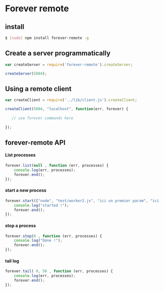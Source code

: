 # Forever remote



## install

````sh
$ [sudo] npm install forever-remote -g
````


## Create a server programmatically

````javascript
var createServer = require('forever-remote').createServer;

createServer(5004);
````



## Using a remote client

````javascript
var createClient = require('../lib/client.js').createClient;

createClient(5004, "localhost", function(err, forever) {
   
   // use forever commands here
   
});
````


## forever-remote API

#### List processes

````javascript
forever.list(null , function (err, processes) {
	console.log(err, processes);
	forever.end();
});
````


#### start a new process

````javascript
forever.start(["node", "test/worker2.js", "ici un premier param", "ici un second"], {} , function (err) {
	console.log("started !");
	forever.end();
});
````



#### stop a  process

````javascript
forever.stop(0 , function (err, processes) {
	console.log("Done !");
	forever.end();
});
````


#### tail log
	
````javascript
forever.tail( 0, 50 , function (err, processes) {
	console.log(err, processes);
	forever.end();
});
````

